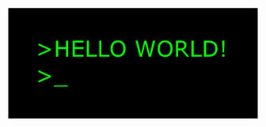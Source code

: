 <img src="https://github.com/RegusAl/RegusAl/blob/main/files/hello-world.gif">

<script src="https://tryhackme.com/badge/261195"></script>



